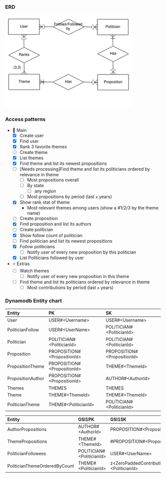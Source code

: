 ### ERD

![erd](assets/ERD.png)

### Access patterns

- :dart: Main
  - [x] Create user
  - [x] Find user
  - [x] Rank 3 favorite themes
  - [ ] Create theme
  - [x] List themes
  - [X] Find theme and list its newest propositions
  - [ ] [Needs processing]Find theme and list its politicians ordered by relevance in theme
    - [ ] Most propositions overall
    - [ ] By state
      - [ ] any region
    - [ ] Most propositions by period (last `x` years)
  - [x] Show rank stat of theme
    - Most relevant themes among users (show a #1/2/3 by the theme name)
  - [ ] Create proposition
  - [x] Find proposition and list its authors
  - [ ] Create politician
  - [x] Show follow count of politician
  - [ ] Find politician and list its newest propositions
  - [x] Follow politicians
    - [ ] Notify user of every new proposition by this politician
  - [x] List Politicians followed by user
- :star: Extras
  - [ ] Watch themes
    - [ ] Notify user of every new proposition in this theme
  - [ ] Find theme and list its politicians ordered by relevance in theme
    - [ ] Most contributions by period (last `x` years)

### Dynamodb Entity chart

| Entity | PK | SK |
| :------------ |:--------------| :-----|
| User      | USER#\<Username> | USER#\<Username> |
| PoliticianFollow | USER#\<UserName>      | POLITICIAN#\<PoliticianId> |
| Politician | POLITICIAN#\<PoliticianId>      | POLITICIAN#\<PoliticianId> |
| Proposition | PROPOSITION#\<PropositionId>      | PROPOSITION#\<PropositionId> |
| PropositionTheme | PROPOSITION#\<PropositionId>      | THEME#\<ThemeId> |
| PropositionAuthor | PROPOSITION#\<PropositionId>      | AUTHOR#\<AuthorId> |
| Themes | THEMES      | THEMES |
| Theme | THEME#\<ThemeId>      | THEME#\<ThemeId> |
| PoliticianTheme | THEME#\<PoliticianId>      | POLITICIAN#\<PoliticianId> |


| Entity | GSI1PK | GSI1SK |
| :------------ |:--------------| :-----|
|AuthorPropositions | AUTHOR#\<AuthorId>| PROPOSITION#\<PropositionId>|
|ThemePropositions | THEME#\<ThemeId>| #PROPOSITION#\<PropositionId>|
|PoliticianFollowees | POLITICIAN#\<PoliticianId>      | USER#\<UserName> |
|PoliticianThemeOrderedByCount | THEME#\<PoliticianId>      | z\<ZeroPaddedContributionToThemeCount>POLITICIAN#\<PoliticianId> |

<!-- | Entity | GSI2PK | GSI2SK |
| :------------ |:--------------| :-----| -->